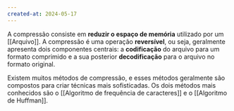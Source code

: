 ```yaml
---
created-at: 2024-05-17
---
```


A compressão consiste em **reduzir o espaço de memória** utilizado por um [[Arquivo]]. A compressão é uma operação **reversível**, ou seja, geralmente apresenta dois componentes centrais: a **codificação** do arquivo para um formato comprimido e a sua posterior **decodificação** para o arquivo no formato original.

Existem muitos métodos de compressão, e esses métodos geralmente são compostos para criar técnicas mais sofisticadas. Os dois métodos mais conhecidos são o [[Algoritmo de frequência de caracteres]] e o [[Algoritmo de Huffman]].